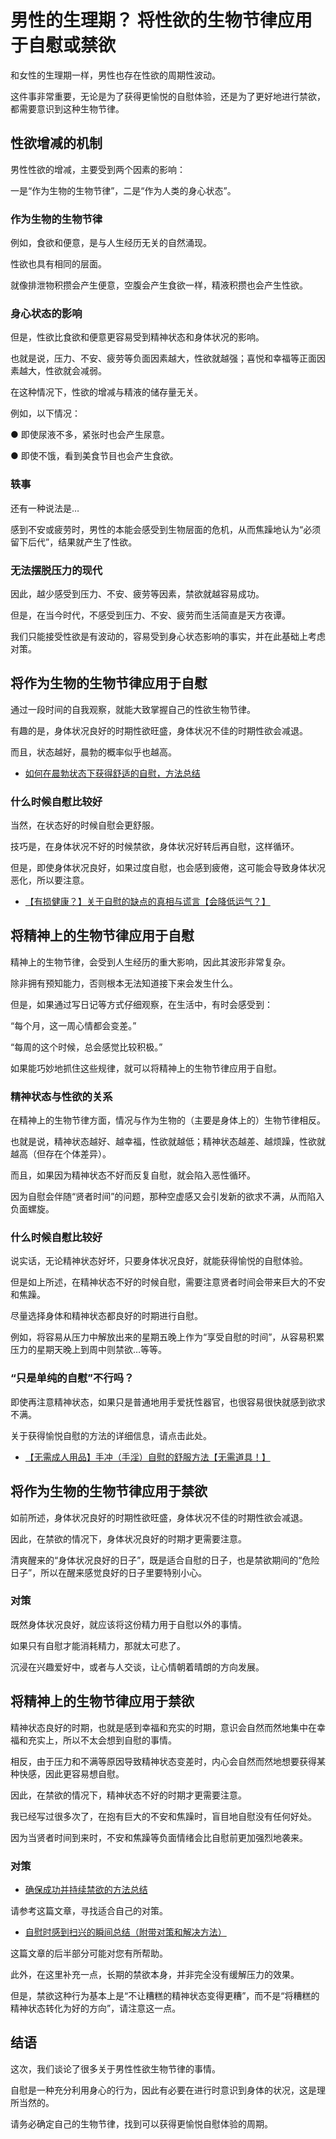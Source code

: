 # 男性的生理期？ 将性欲的生物节律应用于自慰或禁欲 [​](#男性的生理期-将性欲的生物节律应用于自慰或禁欲)

和女性的生理期一样，男性也存在性欲的周期性波动。

这件事非常重要，无论是为了获得更愉悦的自慰体验，还是为了更好地进行禁欲，都需要意识到这种生物节律。

## 性欲增减的机制 [​](#性欲增减的机制)

男性性欲的增减，主要受到两个因素的影响：

一是“作为生物的生物节律”，二是“作为人类的身心状态”。

### 作为生物的生物节律 [​](#作为生物的生物节律)

例如，食欲和便意，是与人生经历无关的自然涌现。

性欲也具有相同的层面。

就像排泄物积攒会产生便意，空腹会产生食欲一样，精液积攒也会产生性欲。

### 身心状态的影响 [​](#身心状态的影响)

但是，性欲比食欲和便意更容易受到精神状态和身体状况的影响。

也就是说，压力、不安、疲劳等负面因素越大，性欲就越强；喜悦和幸福等正面因素越大，性欲就会减弱。

在这种情况下，性欲的增减与精液的储存量无关。

例如，以下情况：

● 即使尿液不多，紧张时也会产生尿意。

● 即使不饿，看到美食节目也会产生食欲。

### 轶事 [​](#轶事)

还有一种说法是…

感到不安或疲劳时，男性的本能会感受到生物层面的危机，从而焦躁地认为“必须留下后代”，结果就产生了性欲。

### 无法摆脱压力的现代 [​](#无法摆脱压力的现代)

因此，越少感受到压力、不安、疲劳等因素，禁欲就越容易成功。

但是，在当今时代，不感受到压力、不安、疲劳而生活简直是天方夜谭。

我们只能接受性欲是有波动的，容易受到身心状态影响的事实，并在此基础上考虑对策。

## 将作为生物的生物节律应用于自慰 [​](#将作为生物的生物节律应用于自慰)

通过一段时间的自我观察，就能大致掌握自己的性欲生物节律。

有趣的是，身体状况良好的时期性欲旺盛，身体状况不佳的时期性欲会减退。

而且，状态越好，晨勃的概率似乎也越高。

+   [如何在晨勃状态下获得舒适的自慰，方法总结](/h-life/onanie-a/asadachi01.html)

### 什么时候自慰比较好 [​](#什么时候自慰比较好)

当然，在状态好的时候自慰会更舒服。

技巧是，在身体状况不好的时候禁欲，身体状况好转后再自慰，这样循环。

但是，即使身体状况良好，如果过度自慰，也会感到疲倦，这可能会导致身体状况恶化，所以要注意。

+   [【有损健康？】关于自慰的缺点的真相与谎言【会降低运气？】](/h-life/onanie-a/demerit.html)

## 将精神上的生物节律应用于自慰 [​](#将精神上的生物节律应用于自慰)

精神上的生物节律，会受到人生经历的重大影响，因此其波形非常复杂。

除非拥有预知能力，否则根本无法知道接下来会发生什么。

但是，如果通过写日记等方式仔细观察，在生活中，有时会感受到：

“每个月，这一周心情都会变差。”

“每周的这个时候，总会感觉比较积极。”

如果能巧妙地抓住这些规律，就可以将精神上的生物节律应用于自慰。

### 精神状态与性欲的关系 [​](#精神状态与性欲的关系)

在精神上的生物节律方面，情况与作为生物的（主要是身体上的）生物节律相反。

也就是说，精神状态越好、越幸福，性欲就越低；精神状态越差、越烦躁，性欲就越高（但存在个体差异）。

而且，如果因为精神状态不好而反复自慰，就会陷入恶性循环。

因为自慰会伴随“贤者时间”的问题，那种空虚感又会引发新的欲求不满，从而陷入负面螺旋。

### 什么时候自慰比较好 [​](#什么时候自慰比较好-1)

说实话，无论精神状态好坏，只要身体状况良好，就能获得愉悦的自慰体验。

但是如上所述，在精神状态不好的时候自慰，需要注意贤者时间会带来巨大的不安和焦躁。

尽量选择身体和精神状态都良好的时期进行自慰。

例如，将容易从压力中解放出来的星期五晚上作为“享受自慰的时间”，从容易积累压力的星期天晚上到周中则禁欲…等等。

### “只是单纯的自慰”不行吗？ [​](#只是单纯的自慰-不行吗)

即使再注意精神状态，如果只是普通地用手爱抚性器官，也很容易很快就感到欲求不满。

关于获得愉悦自慰的方法的详细信息，请点击此处。

+   [【无需成人用品】手冲（手淫）自慰的舒服方法【无需道具！】](/h-life/onanie-a/zoufuku001.html)

## 将作为生物的生物节律应用于禁欲 [​](#将作为生物的生物节律应用于禁欲)

如前所述，身体状况良好的时期性欲旺盛，身体状况不佳的时期性欲会减退。

因此，在禁欲的情况下，身体状况良好的时期才更需要注意。

清爽醒来的“身体状况良好的日子”，既是适合自慰的日子，也是禁欲期间的“危险日子”，所以在醒来感觉良好的日子里要特别小心。

### 对策 [​](#对策)

既然身体状况良好，就应该将这份精力用于自慰以外的事情。

如果只有自慰才能消耗精力，那就太可悲了。

沉浸在兴趣爱好中，或者与人交谈，让心情朝着晴朗的方向发展。

## 将精神上的生物节律应用于禁欲 [​](#将精神上的生物节律应用于禁欲)

精神状态良好的时期，也就是感到幸福和充实的时期，意识会自然而然地集中在幸福和充实上，所以不太会想到自慰的事情。

相反，由于压力和不满等原因导致精神状态变差时，内心会自然而然地想要获得某种快感，因此更容易想自慰。

因此，在禁欲的情况下，精神状态不好的时期才更需要注意。

我已经写过很多次了，在抱有巨大的不安和焦躁时，盲目地自慰没有任何好处。

因为当贤者时间到来时，不安和焦躁等负面情绪会比自慰前更加强烈地袭来。

### 对策 [​](#对策-1)

+   [确保成功并持续禁欲的方法总结](/h-life/onanie-a/onakin.html)

请参考这篇文章，寻找适合自己的对策。

+   [自慰时感到扫兴的瞬间总结（附带对策和解决方法）](/h-life/onanie-a/naeee.html)

这篇文章的后半部分可能对您有所帮助。

此外，在这里补充一点，长期的禁欲本身，并非完全没有缓解压力的效果。

但是，禁欲这种行为基本上是“不让糟糕的精神状态变得更糟”，而不是“将糟糕的精神状态转化为好的方向”，请注意这一点。

## 结语 [​](#结语)

这次，我们谈论了很多关于男性性欲生物节律的事情。

自慰是一种充分利用身心的行为，因此有必要在进行时意识到身体的状况，这是理所当然的。

请务必确定自己的生物节律，找到可以获得更愉悦自慰体验的周期。